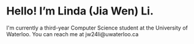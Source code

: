 <h1> Hello! I’m Linda (Jia Wen) Li. </h1> I'm currently a third-year Computer Science student at the University of Waterloo.
You can reach me at jw24li@uwaterloo.ca

<!---
lindajiawenli/lindajiawenli is a ✨ special ✨ repository because its `README.md` (this file) appears on your GitHub profile.
You can click the Preview link to take a look at your changes.
--->
